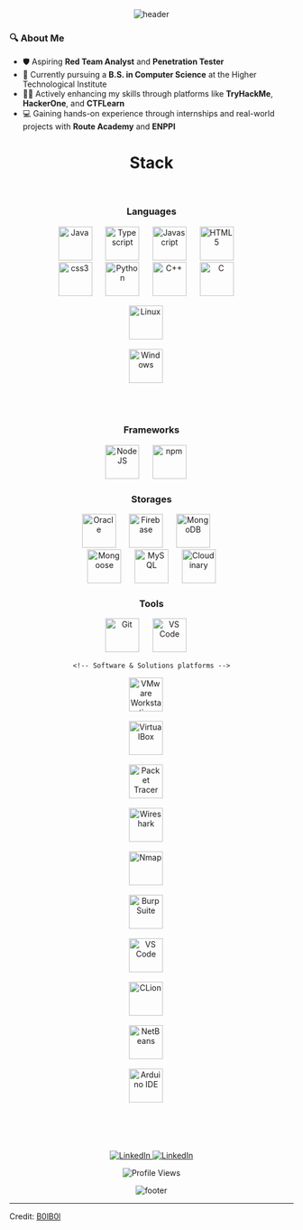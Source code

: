 <!-- HEADER -->
<div align="center" width="250">
  <img src="https://capsule-render.vercel.app/api?color=0:4B0082,50:8A2BE2,100:DDA0DD&height=250&section=header&text=Hi,%20I'm%20Ahmed%20Nabil&fontSize=30&type=waving&fontColor=fefefe&animation=fadeIn&fontAlign=50&font=Courier%20New" alt="header"/>
</div>


### 🔍 About Me

- 🛡️ Aspiring **Red Team Analyst** and **Penetration Tester**
- 🌱 Currently pursuing a **B.S. in Computer Science** at the Higher Technological Institute
- 👨‍🏫 Actively enhancing my skills through platforms like **TryHackMe**, **HackerOne**, and **CTFLearn**
- 💻 Gaining hands-on experience through internships and real-world projects with **Route Academy** and **ENPPI**


<!-- STACK -->
<div align="center" width="100">
  <h1>Stack</h1>
  
  <!-- Languages -->
  </br>
  <h3>Languages</h3>
  <img
    src="https://cdn.jsdelivr.net/gh/devicons/devicon@latest/icons/java/java-original-wordmark.svg"
    width="60px"
    alt="Java">
    &nbsp;&nbsp;&nbsp;&nbsp;
  <img
    src="https://cdn.jsdelivr.net/gh/devicons/devicon@latest/icons/typescript/typescript-original.svg"
    width="60px"
    alt="Typescript">
    &nbsp;&nbsp;&nbsp;&nbsp;
  <img
    src="https://cdn.jsdelivr.net/gh/devicons/devicon@latest/icons/javascript/javascript-original.svg"
    width="60px"
    alt="Javascript">
    &nbsp;&nbsp;&nbsp;&nbsp;
  <img
    src="https://cdn.jsdelivr.net/gh/devicons/devicon@latest/icons/html5/html5-original-wordmark.svg"
    width="60px"
    alt="HTML5">
    &nbsp;&nbsp;&nbsp;&nbsp;
      <br>  
  <img
    src="https://cdn.jsdelivr.net/gh/devicons/devicon@latest/icons/css3/css3-original-wordmark.svg"
    width="60px"
    alt="css3">
    &nbsp;&nbsp;&nbsp;&nbsp;
  <img
    src="https://cdn.jsdelivr.net/gh/devicons/devicon@latest/icons/python/python-original-wordmark.svg"
    width="60px"
    alt="Python">
    &nbsp;&nbsp;&nbsp;&nbsp;
  <img
    src="https://cdn.jsdelivr.net/gh/devicons/devicon@latest/icons/cplusplus/cplusplus-original.svg"
    width="60px"
    alt="C++">
    &nbsp;&nbsp;&nbsp;&nbsp;
  <img
    src="https://cdn.jsdelivr.net/gh/devicons/devicon@latest/icons/c/c-original.svg"
    width="60px"
    alt="C">
    &nbsp;&nbsp;&nbsp;&nbsp;


<!-- Operating Systems -->
<img
  src="https://cdn.jsdelivr.net/gh/devicons/devicon@latest/icons/linux/linux-original.svg"
  width="60px"
  alt="Linux">
&nbsp;&nbsp;&nbsp;&nbsp;

<img
  src="https://cdn.jsdelivr.net/gh/devicons/devicon@latest/icons/windows8/windows8-original.svg"
  width="60px"
  alt="Windows">
&nbsp;&nbsp;&nbsp;&nbsp;

<br>  
  
  <!-- Frameworks -->
  </br>
  <h3>Frameworks</h3>
  <img
    src="https://cdn.jsdelivr.net/gh/devicons/devicon@latest/icons/nodejs/nodejs-original-wordmark.svg"
    width="60px"
    alt="NodeJS">
    &nbsp;&nbsp;&nbsp;&nbsp;
  <img
    src="https://cdn.jsdelivr.net/gh/devicons/devicon@latest/icons/npm/npm-original-wordmark.svg"
    width="60px"
    alt="npm">
    &nbsp;&nbsp;&nbsp;&nbsp;
  
  <!-- Storages -->
  </br>
  <h3>Storages</h3>
  <img
    src="https://cdn.jsdelivr.net/gh/devicons/devicon@latest/icons/oracle/oracle-original.svg"
    width="60px"
    alt="Oracle">
    &nbsp;&nbsp;&nbsp;&nbsp;
  <img
    src="https://cdn.jsdelivr.net/gh/devicons/devicon@latest/icons/firebase/firebase-plain-wordmark.svg"
    width="60px"
    alt="Firebase">
    &nbsp;&nbsp;&nbsp;&nbsp;
  <img
    src="https://cdn.jsdelivr.net/gh/devicons/devicon@latest/icons/mongodb/mongodb-original-wordmark.svg"
    width="60px"
    alt="MongoDB">
    &nbsp;&nbsp;&nbsp;&nbsp;
     </br>
<img
  src="https://cdn.jsdelivr.net/gh/devicons/devicon@latest/icons/mongoose/mongoose-original.svg"
  width="60px"
  alt="Mongoose">
  &nbsp;&nbsp;&nbsp;&nbsp;
<img
  src="https://cdn.jsdelivr.net/gh/devicons/devicon@latest/icons/mysql/mysql-original-wordmark.svg"
  width="60px"
  alt="MySQL">
  &nbsp;&nbsp;&nbsp;&nbsp;
<img
  src="https://cdn.jsdelivr.net/gh/devicons/devicon@latest/icons/cloudinary/cloudinary-original.svg"
  width="60px"
  alt="Cloudinary">
  
  <!-- Tools -->
  </br>
  <h3>Tools</h3>
  <img
    src="https://cdn.jsdelivr.net/gh/devicons/devicon@latest/icons/github/github-original-wordmark.svg"
    width="60px"
    alt="Git">
    &nbsp;&nbsp;&nbsp;&nbsp;
  <img
    src="https://cdn.jsdelivr.net/gh/devicons/devicon@latest/icons/vscode/vscode-original-wordmark.svg"
    width="60px"
    alt="VS Code">
    &nbsp;&nbsp;&nbsp;&nbsp;

    <!-- Software & Solutions platforms -->
<img
  src="https://cdn.jsdelivr.net/gh/devicons/devicon@latest/icons/vmware/vmware-original-wordmark.svg"
  width="60px"
  alt="VMware Workstation">
&nbsp;&nbsp;&nbsp;&nbsp;

<img
  src="https://cdn.jsdelivr.net/gh/devicons/devicon@latest/icons/virtualbox/virtualbox-original.svg"
  width="60px"
  alt="VirtualBox">
&nbsp;&nbsp;&nbsp;&nbsp;

<img
  src="https://cdn.jsdelivr.net/gh/devicons/devicon@latest/icons/cisco/cisco-original.svg"
  width="60px"
  alt="Packet Tracer">
&nbsp;&nbsp;&nbsp;&nbsp;

<img
  src="https://cdn.jsdelivr.net/gh/devicons/devicon@latest/icons/wireshark/wireshark-original-wordmark.svg"
  width="60px"
  alt="Wireshark">
&nbsp;&nbsp;&nbsp;&nbsp;

<img
  src="https://cdn.jsdelivr.net/gh/devicons/devicon@latest/icons/nmap/nmap-original-wordmark.svg"
  width="60px"
  alt="Nmap">
&nbsp;&nbsp;&nbsp;&nbsp;

<img
  src="https://cdn.jsdelivr.net/gh/devicons/devicon@latest/icons/burp/burp-original-wordmark.svg"
  width="60px"
  alt="Burp Suite">
&nbsp;&nbsp;&nbsp;&nbsp;

<img
  src="https://cdn.jsdelivr.net/gh/devicons/devicon@latest/icons/vscode/vscode-original-wordmark.svg"
  width="60px"
  alt="VS Code">
&nbsp;&nbsp;&nbsp;&nbsp;

<img
  src="https://cdn.jsdelivr.net/gh/devicons/devicon@latest/icons/clion/clion-original.svg"
  width="60px"
  alt="CLion">
&nbsp;&nbsp;&nbsp;&nbsp;

<img
  src="https://cdn.jsdelivr.net/gh/devicons/devicon@latest/icons/netbeans/netbeans-original-wordmark.svg"
  width="60px"
  alt="NetBeans">
&nbsp;&nbsp;&nbsp;&nbsp;

<img
  src="https://cdn.jsdelivr.net/gh/devicons/devicon@latest/icons/arduino/arduino-original-wordmark.svg"
  width="60px"
  alt="Arduino IDE">
&nbsp;&nbsp;&nbsp;&nbsp;
  
</div>

</br>
</br>
</br>

<div align="center">
  </br>
  <a href="https://www.linkedin.com/in/edvardasjusius/">
    <img
      src="https://img.shields.io/badge/LinkedIn--_.svg?style=social&logo=linkedin"
      alt="LinkedIn">
  </a>
  <a href="https://www.instagram.com/_aahmeed_nnabiil_/?hl=en">
    <img
      src="https://img.shields.io/badge/Instagram--_.svg?style=social&logo=instagram"
      alt="LinkedIn">
  </a>

  </br>

  <img
    src="https://hits.seeyoufarm.com/api/count/incr/badge.svg?url=https://github.com/Dum6o/&title=Profile%20Views"
    alt="Profile Views">
</div>

<!-- FOOTER -->
<div align="center" width="100">
  <img src="https://capsule-render.vercel.app/api?color=0:4B0082,50:8A2BE2,100:DDA0DD&height=100&section=footer&fontSize=30&type=waving&fontColor=fefefe"
  alt="footer" />
</div>

<!--
USED:
1. Markdown: https://github.github.com/gfm/
2. Icons: https://github.com/devicons/devicon/tree/v2.14.0/icons
3. Header/Footer: https://github.com/kyechan99/capsule-render
4. GitHub streak: https://github-readme-streak-stats.herokuapp.com/demo/
5. GitHub trophy: https://github.com/ryo-ma/github-profile-trophy
6. Badges: https://shields.io
-->

------

Credit: [B0lB0l](https://github.com/B0lB0l5)
